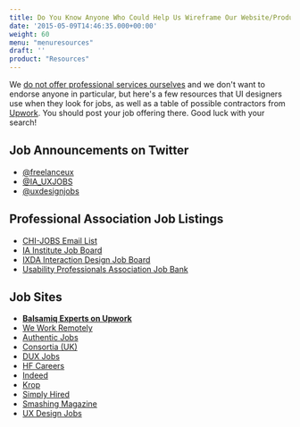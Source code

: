 ```yaml
---
title: Do You Know Anyone Who Could Help Us Wireframe Our Website/Product?
date: '2015-05-09T14:46:35.000+00:00'
weight: 60
menu: "menuresources"
draft: ''
product: "Resources"
---
```


We [do not offer professional services ourselves](/sales/training/) and we don't want to endorse anyone in particular, but here's a few resources that UI designers use when they look for jobs, as well as a table of possible contractors from [Upwork](//www.upwork.com). You should post your job offering there. Good luck with your search!

## Job Announcements on Twitter

*   [@freelanceux](http://twitter.com/freelanceux)
*   [@IA_UXJOBS](http://twitter.com/IA_uxjobs)
*   [@uxdesignjobs](http://twitter.com/uxdesignjobs)

## Professional Association Job Listings

*   [CHI-JOBS Email List](http://listserv.acm.org/SCRIPTS/WA-ACMLPX.CGI?A0=CHI-JOBS)
*   [IA Institute Job Board](http://lists.iainstitute.org/listinfo.cgi/iai-jobs-iainstitute.org)
*   [IXDA Interaction Design Job Board](http://www.ixda.org/page/job-board)
*   [Usability Professionals Association Job Bank](http://uxpa.org/job-bank)

## Job Sites

*   **[Balsamiq Experts on Upwork](https://www.upwork.com/o/profiles/browse/?q=balsamiq)**
*   [We Work Remotely](https://weworkremotely.com/)
*   [Authentic Jobs](http://www.authenticjobs.com/)
*   [Consortia (UK)](https://www.consortia.co.uk/jobs/?rcf_id=362)
*   [DUX Jobs](http://www.duxjobs.com/)
*   [HF Careers](http://www.hfcareers.com/)
*   [Indeed](http://www.indeed.com/q-Ux-jobs.html)
*   [Krop](http://www.krop.com/)
*   [Simply Hired](http://www.simplyhired.com/search?q=ux)
*   [Smashing Magazine](http://jobs.smashingmagazine.com/)
*   [UX Design Jobs](http://www.uxdesignjobs.net/)
